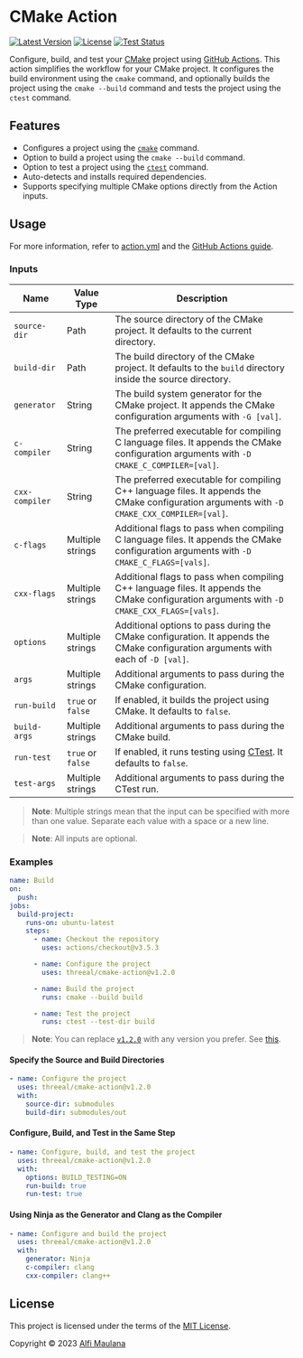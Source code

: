 # CMake Action

[![Latest Version](https://img.shields.io/github/v/release/threeal/cmake-action)](https://github.com/threeal/cmake-action/releases/)
[![License](https://img.shields.io/github/license/threeal/cmake-action)](./LICENSE)
[![Test Status](https://img.shields.io/github/actions/workflow/status/threeal/cmake-action/test.yml?label=test&branch=main)](https://github.com/threeal/cmake-action/actions/workflows/test.yml)

Configure, build, and test your [CMake](https://cmake.org/) project using [GitHub Actions](https://github.com/features/actions). This action simplifies the workflow for your CMake project. It configures the build environment using the `cmake` command, and optionally builds the project using the `cmake --build` command and tests the project using the `ctest` command.

## Features

- Configures a project using the [`cmake`](https://cmake.org/cmake/help/latest/manual/cmake.1.html) command.
- Option to build a project using the `cmake --build` command.
- Option to test a project using the [`ctest`](https://cmake.org/cmake/help/latest/manual/ctest.1.html) command.
- Auto-detects and installs required dependencies.
- Supports specifying multiple CMake options directly from the Action inputs.

## Usage

For more information, refer to [action.yml](./action.yml) and the [GitHub Actions guide](https://docs.github.com/en/actions/learn-github-actions/understanding-github-actions).

### Inputs

| Name | Value Type | Description |
| --- | --- | --- |
| `source-dir` | Path | The source directory of the CMake project. It defaults to the current directory. |
| `build-dir` | Path | The build directory of the CMake project. It defaults to the `build` directory inside the source directory. |
| `generator` | String | The build system generator for the CMake project. It appends the CMake configuration arguments with `-G [val]`. |
| `c-compiler` | String | The preferred executable for compiling C language files. It appends the CMake configuration arguments with `-D CMAKE_C_COMPILER=[val]`. |
| `cxx-compiler` | String | The preferred executable for compiling C++ language files. It appends the CMake configuration arguments with `-D CMAKE_CXX_COMPILER=[val]`. |
| `c-flags` | Multiple strings | Additional flags to pass when compiling C language files. It appends the CMake configuration arguments with `-D CMAKE_C_FLAGS=[vals]`. |
| `cxx-flags` | Multiple strings | Additional flags to pass when compiling C++ language files. It appends the CMake configuration arguments with `-D CMAKE_CXX_FLAGS=[vals]`. |
| `options` | Multiple strings | Additional options to pass during the CMake configuration. It appends the CMake configuration arguments with each of `-D [val]`. |
| `args` | Multiple strings | Additional arguments to pass during the CMake configuration. |
| `run-build` | `true` or `false` | If enabled, it builds the project using CMake. It defaults to `false`. |
| `build-args` | Multiple strings | Additional arguments to pass during the CMake build. |
| `run-test` | `true` or `false` | If enabled, it runs testing using [CTest](https://cmake.org/cmake/help/latest/manual/ctest.1.html). It defaults to `false`. |
| `test-args` | Multiple strings | Additional arguments to pass during the CTest run. |

> **Note**: Multiple strings mean that the input can be specified with more than one value. Separate each value with a space or a new line.

> **Note**: All inputs are optional.

### Examples

```yaml
name: Build
on:
  push:
jobs:
  build-project:
    runs-on: ubuntu-latest
    steps:
      - name: Checkout the repository
        uses: actions/checkout@v3.5.3

      - name: Configure the project
        uses: threeal/cmake-action@v1.2.0

      - name: Build the project
        runs: cmake --build build

      - name: Test the project
        runs: ctest --test-dir build
```

> **Note**: You can replace [`v1.2.0`](https://github.com/threeal/cmake-action/releases/tag/v1.2.0) with any version you prefer. See [this](https://docs.github.com/en/actions/using-workflows/workflow-syntax-for-github-actions#jobsjob_idstepsuses).

#### Specify the Source and Build Directories

```yaml
- name: Configure the project
  uses: threeal/cmake-action@v1.2.0
  with:
    source-dir: submodules
    build-dir: submodules/out
```

#### Configure, Build, and Test in the Same Step

```yaml
- name: Configure, build, and test the project
  uses: threeal/cmake-action@v1.2.0
  with:
    options: BUILD_TESTING=ON
    run-build: true
    run-test: true
```

#### Using Ninja as the Generator and Clang as the Compiler

```yaml
- name: Configure and build the project
  uses: threeal/cmake-action@v1.2.0
  with:
    generator: Ninja
    c-compiler: clang
    cxx-compiler: clang++
```

## License

This project is licensed under the terms of the [MIT License](./LICENSE).

Copyright © 2023 [Alfi Maulana](https://github.com/threeal/)
